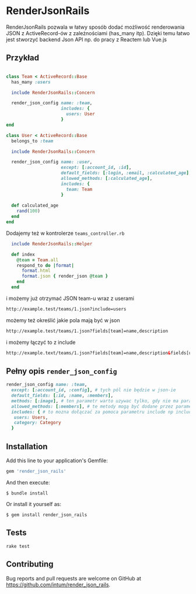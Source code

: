 # RenderJsonRails

RenderJsonRails pozwala w łatwy sposób dodać możliwość renderowania JSON z ActiveRecord-ów z zależnościami (has_many itp).
Dzięki temu łatwo jest stworzyć backend Json API np. do pracy z Reactem lub Vue.js

## Przykład

```ruby

class Team < ActiveRecord::Base
  has_many :users

  include RenderJsonRails::Concern

  render_json_config name: :team,
                     includes: {
                       users: User
                     }
end

class User < ActiveRecord::Base
  belongs_to :team

  include RenderJsonRails::Concern

  render_json_config name: :user,
                     except: [:account_id, :id],
                     default_fields: [:login, :email, :calculated_age],
                     allowed_methods: [:calculated_age],
                     includes: {
                       team: Team
                     }
                     
  def calculated_age
    rand(100)
  end
end
```

Dodajemy też w kontrolerze ```teams_controller.rb```

```ruby
  include RenderJsonRails::Helper

  def index
    @team = Team.all
    respond_to do |format|
      format.html
      format.json { render_json @team }
    end
  end
```

i możemy już otrzymać JSON team-u wraz z userami

```html
http://example.test/teams/1.json?include=users
```

możemy też określić jakie pola mają być w json

```html
http://example.test/teams/1.json?fields[team]=name,description
```

i możemy łączyć to z include

```html
http://example.text/teams/1.json?fields[team]=name,description&fields[user]=email,name&include=users
```

## Pełny opis ```render_json_config```

```ruby
render_json_config name: :team,
  except: [:account_id, :config], # tych pól nie będzie w json-ie
  default_fields: [:id, :name, :members],
  methods: [:image], # ten parametr warto uzywac tylko, gdy nie ma parametru "default_fields" - przy ustawionym "default_fields" trzeba metody wymienic w allowed_methods
  allowed_methods: [:members], # te metody mogą być dodane przez parametr fileds np: fields[team]=id,members
  includes: { # to mozna dołączać za pomoca parametru include np include=users,category
   users: Users,
   category: Category
  }
```

## Installation

Add this line to your application's Gemfile:

```ruby
gem 'render_json_rails'
```

And then execute:

    $ bundle install

Or install it yourself as:

    $ gem install render_json_rails

## Tests

```
rake test
```


## Contributing

Bug reports and pull requests are welcome on GitHub at https://github.com/intum/render_json_rails.

